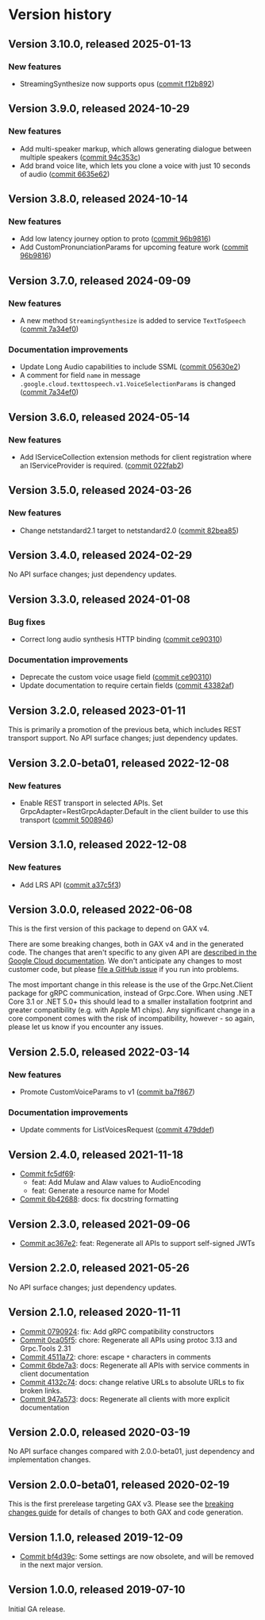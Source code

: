 # Version history

## Version 3.10.0, released 2025-01-13

### New features

- StreamingSynthesize now supports opus ([commit f12b892](https://github.com/googleapis/google-cloud-dotnet/commit/f12b892a397252181d30582124f865fbf8fd3c3a))

## Version 3.9.0, released 2024-10-29

### New features

- Add multi-speaker markup, which allows generating dialogue between multiple speakers ([commit 94c353c](https://github.com/googleapis/google-cloud-dotnet/commit/94c353c51b23301309aacbcf055b147a085612e8))
- Add brand voice lite, which lets you clone a voice with just 10 seconds of audio ([commit 6635e62](https://github.com/googleapis/google-cloud-dotnet/commit/6635e6209450b1005ca0c15495c0724c90a955a5))

## Version 3.8.0, released 2024-10-14

### New features

- Add low latency journey option to proto ([commit 96b9816](https://github.com/googleapis/google-cloud-dotnet/commit/96b9816db06cd726d959b0e8ad57bbd5cdb0ad0a))
- Add CustomPronunciationParams for upcoming feature work ([commit 96b9816](https://github.com/googleapis/google-cloud-dotnet/commit/96b9816db06cd726d959b0e8ad57bbd5cdb0ad0a))

## Version 3.7.0, released 2024-09-09

### New features

- A new method `StreamingSynthesize` is added to service `TextToSpeech` ([commit 7a34ef0](https://github.com/googleapis/google-cloud-dotnet/commit/7a34ef081baa8b944e2d8d689336ce6b15e5b5e2))

### Documentation improvements

- Update Long Audio capabilities to include SSML ([commit 05630e2](https://github.com/googleapis/google-cloud-dotnet/commit/05630e2e7806e8894ab892a428b83cbeb187ee37))
- A comment for field `name` in message `.google.cloud.texttospeech.v1.VoiceSelectionParams` is changed ([commit 7a34ef0](https://github.com/googleapis/google-cloud-dotnet/commit/7a34ef081baa8b944e2d8d689336ce6b15e5b5e2))

## Version 3.6.0, released 2024-05-14

### New features

- Add IServiceCollection extension methods for client registration where an IServiceProvider is required. ([commit 022fab2](https://github.com/googleapis/google-cloud-dotnet/commit/022fab203f28fb9c608972af7f8b83f571ae5694))

## Version 3.5.0, released 2024-03-26

### New features

- Change netstandard2.1 target to netstandard2.0 ([commit 82bea85](https://github.com/googleapis/google-cloud-dotnet/commit/82bea850661975b9750ac30753528cc9d2e05240))

## Version 3.4.0, released 2024-02-29

No API surface changes; just dependency updates.

## Version 3.3.0, released 2024-01-08

### Bug fixes

- Correct long audio synthesis HTTP binding ([commit ce90310](https://github.com/googleapis/google-cloud-dotnet/commit/ce90310499ec80b42ec5412a0cb538a3bbe71561))

### Documentation improvements

- Deprecate the custom voice usage field ([commit ce90310](https://github.com/googleapis/google-cloud-dotnet/commit/ce90310499ec80b42ec5412a0cb538a3bbe71561))
- Update documentation to require certain fields ([commit 43382af](https://github.com/googleapis/google-cloud-dotnet/commit/43382afe88bd439072507a6c4566a54f67c5f21a))

## Version 3.2.0, released 2023-01-11

This is primarily a promotion of the previous beta, which includes
REST transport support. No API surface changes; just dependency updates.

## Version 3.2.0-beta01, released 2022-12-08

### New features

- Enable REST transport in selected APIs. Set GrpcAdapter=RestGrpcAdapter.Default in the client builder to use this transport ([commit 5008946](https://github.com/googleapis/google-cloud-dotnet/commit/500894667ba84ecc3d8e3e4ebc09ac0cd597100b))

## Version 3.1.0, released 2022-12-08

### New features

- Add LRS API ([commit a37c5f3](https://github.com/googleapis/google-cloud-dotnet/commit/a37c5f3955bff787e2dd8f3a3a19b97a89f29e02))

## Version 3.0.0, released 2022-06-08

This is the first version of this package to depend on GAX v4.

There are some breaking changes, both in GAX v4 and in the generated
code. The changes that aren't specific to any given API are [described in the Google Cloud
documentation](https://cloud.google.com/dotnet/docs/reference/help/breaking-gax4).
We don't anticipate any changes to most customer code, but please [file a
GitHub issue](https://github.com/googleapis/google-cloud-dotnet/issues/new/choose)
if you run into problems.

The most important change in this release is the use of the Grpc.Net.Client package
for gRPC communication, instead of Grpc.Core. When using .NET Core 3.1 or .NET 5.0+
this should lead to a smaller installation footprint and greater compatibility (e.g.
with Apple M1 chips). Any significant change in a core component comes with the risk
of incompatibility, however - so again, please let us know if you encounter any
issues.
## Version 2.5.0, released 2022-03-14

### New features

- Promote CustomVoiceParams to v1 ([commit ba7f867](https://github.com/googleapis/google-cloud-dotnet/commit/ba7f867b223b52cbbf0d742fd603e3f99cc52c99))

### Documentation improvements

- Update comments for ListVoicesRequest ([commit 479ddef](https://github.com/googleapis/google-cloud-dotnet/commit/479ddef27f04eb184c2c2cdb621fe5caf6a4118b))

## Version 2.4.0, released 2021-11-18

- [Commit fc5df69](https://github.com/googleapis/google-cloud-dotnet/commit/fc5df69):
  - feat: Add Mulaw and Alaw values to AudioEncoding
  - feat: Generate a resource name for Model
- [Commit 6b42688](https://github.com/googleapis/google-cloud-dotnet/commit/6b42688): docs: fix docstring formatting

## Version 2.3.0, released 2021-09-06

- [Commit ac367e2](https://github.com/googleapis/google-cloud-dotnet/commit/ac367e2): feat: Regenerate all APIs to support self-signed JWTs

## Version 2.2.0, released 2021-05-26

No API surface changes; just dependency updates.

## Version 2.1.0, released 2020-11-11

- [Commit 0790924](https://github.com/googleapis/google-cloud-dotnet/commit/0790924): fix: Add gRPC compatibility constructors
- [Commit 0ca05f5](https://github.com/googleapis/google-cloud-dotnet/commit/0ca05f5): chore: Regenerate all APIs using protoc 3.13 and Grpc.Tools 2.31
- [Commit 4511a72](https://github.com/googleapis/google-cloud-dotnet/commit/4511a72): chore: escape `*` characters in comments
- [Commit 6bde7a3](https://github.com/googleapis/google-cloud-dotnet/commit/6bde7a3): docs: Regenerate all APIs with service comments in client documentation
- [Commit 4132c74](https://github.com/googleapis/google-cloud-dotnet/commit/4132c74): docs: change relative URLs to absolute URLs to fix broken links.
- [Commit 947a573](https://github.com/googleapis/google-cloud-dotnet/commit/947a573): docs: Regenerate all clients with more explicit documentation

## Version 2.0.0, released 2020-03-19

No API surface changes compared with 2.0.0-beta01, just dependency
and implementation changes.

## Version 2.0.0-beta01, released 2020-02-19

This is the first prerelease targeting GAX v3. Please see the [breaking changes
guide](https://cloud.google.com/dotnet/docs/reference/help/breaking-gax2)
for details of changes to both GAX and code generation.

## Version 1.1.0, released 2019-12-09

- [Commit bf4d39c](https://github.com/googleapis/google-cloud-dotnet/commit/bf4d39c): Some settings are now obsolete, and will be removed in the next major version.

## Version 1.0.0, released 2019-07-10

Initial GA release.
